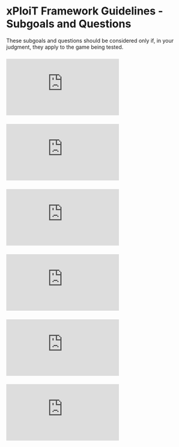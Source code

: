 # xPloiT Framework Guidelines - Subgoals and Questions

These subgoals and questions should be considered only if, in your judgment, they apply to the game being tested.

### ![Newbie Journey](https://github.com/xploit-guide/blob/main/Newbie_Journey.md)

### ![Golden Path](https://github.com/xploit-guide/blob/main/Golden_Path.md)

### ![Noob Journey](https://github.com/xploit-guide/blob/main/Noob_Journey.md)

### ![Completionist](https://github.com/xploit-guide/blob/main/Completionist.md)

### ![Speedrun](https://github.com/xploit-guide/blob/main/Speedrun.md)

### ![Overtime](https://github.com/xploit-guide/blob/main/Overtime.md)
